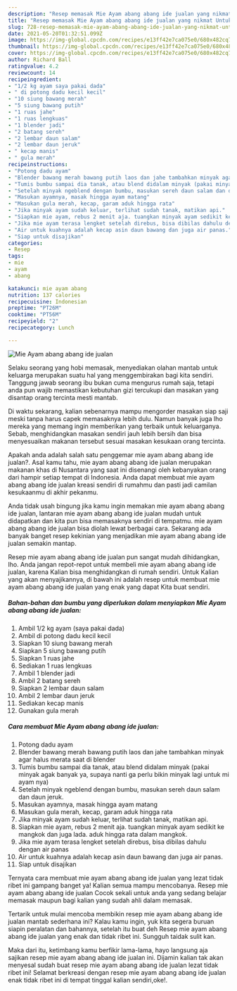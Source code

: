 ```yaml
---
description: "Resep memasak Mie Ayam abang abang ide jualan yang nikmat Untuk Jualan"
title: "Resep memasak Mie Ayam abang abang ide jualan yang nikmat Untuk Jualan"
slug: 728-resep-memasak-mie-ayam-abang-abang-ide-jualan-yang-nikmat-untuk-jualan
date: 2021-05-20T01:32:51.099Z
image: https://img-global.cpcdn.com/recipes/e13ff42e7ca075e0/680x482cq70/mie-ayam-abang-abang-ide-jualan-foto-resep-utama.jpg
thumbnail: https://img-global.cpcdn.com/recipes/e13ff42e7ca075e0/680x482cq70/mie-ayam-abang-abang-ide-jualan-foto-resep-utama.jpg
cover: https://img-global.cpcdn.com/recipes/e13ff42e7ca075e0/680x482cq70/mie-ayam-abang-abang-ide-jualan-foto-resep-utama.jpg
author: Richard Ball
ratingvalue: 4.2
reviewcount: 14
recipeingredient:
- "1/2 kg ayam saya pakai dada"
- " di potong dadu kecil kecil"
- "10 siung bawang merah"
- "5 siung bawang putih"
- "1 ruas jahe"
- "1 ruas lengkuas"
- "1 blender jadi"
- "2 batang sereh"
- "2 lembar daun salam"
- "2 lembar daun jeruk"
- " kecap manis"
- " gula merah"
recipeinstructions:
- "Potong dadu ayam"
- "Blender bawang merah bawang putih laos dan jahe tambahkan minyak agar halus merata saat di blender"
- "Tumis bumbu sampai dia tanak, atau blend didalam minyak (pakai minyak agak banyak ya, supaya nanti ga perlu bikin minyak lagi untuk mi ayam nya)"
- "Setelah minyak ngeblend dengan bumbu, masukan sereh daun salam dan daun jeruk."
- "Masukan ayamnya, masak hingga ayam matang"
- "Masukan gula merah, kecap, garam aduk hingga rata"
- "Jika minyak ayam sudah keluar, terlihat sudah tanak, matikan api."
- "Siapkan mie ayam, rebus 2 menit aja. tuangkan minyak ayam sedikit ke mangkok dan juga lada. aduk hingga rata dalam mangkok."
- "Jika mie ayam terasa lengket setelah direbus, bisa dibilas dahulu dengan air panas"
- "Air untuk kuahnya adalah kecap asin daun bawang dan juga air panas."
- "Siap untuk disajikan"
categories:
- Resep
tags:
- mie
- ayam
- abang

katakunci: mie ayam abang 
nutrition: 137 calories
recipecuisine: Indonesian
preptime: "PT26M"
cooktime: "PT56M"
recipeyield: "2"
recipecategory: Lunch

---
```



![Mie Ayam abang abang ide jualan](https://img-global.cpcdn.com/recipes/e13ff42e7ca075e0/680x482cq70/mie-ayam-abang-abang-ide-jualan-foto-resep-utama.jpg)

Selaku seorang yang hobi memasak, menyediakan olahan mantab untuk keluarga merupakan suatu hal yang menggembirakan bagi kita sendiri. Tanggung jawab seorang ibu bukan cuma mengurus rumah saja, tetapi anda pun wajib memastikan kebutuhan gizi tercukupi dan masakan yang disantap orang tercinta mesti mantab.

Di waktu  sekarang, kalian sebenarnya mampu mengorder masakan siap saji meski tanpa harus capek memasaknya lebih dulu. Namun banyak juga lho mereka yang memang ingin memberikan yang terbaik untuk keluarganya. Sebab, menghidangkan masakan sendiri jauh lebih bersih dan bisa menyesuaikan makanan tersebut sesuai masakan kesukaan orang tercinta. 



Apakah anda adalah salah satu penggemar mie ayam abang abang ide jualan?. Asal kamu tahu, mie ayam abang abang ide jualan merupakan makanan khas di Nusantara yang saat ini disenangi oleh kebanyakan orang dari hampir setiap tempat di Indonesia. Anda dapat membuat mie ayam abang abang ide jualan kreasi sendiri di rumahmu dan pasti jadi camilan kesukaanmu di akhir pekanmu.

Anda tidak usah bingung jika kamu ingin memakan mie ayam abang abang ide jualan, lantaran mie ayam abang abang ide jualan mudah untuk didapatkan dan kita pun bisa memasaknya sendiri di tempatmu. mie ayam abang abang ide jualan bisa diolah lewat berbagai cara. Sekarang ada banyak banget resep kekinian yang menjadikan mie ayam abang abang ide jualan semakin mantap.

Resep mie ayam abang abang ide jualan pun sangat mudah dihidangkan, lho. Anda jangan repot-repot untuk membeli mie ayam abang abang ide jualan, karena Kalian bisa menghidangkan di rumah sendiri. Untuk Kalian yang akan menyajikannya, di bawah ini adalah resep untuk membuat mie ayam abang abang ide jualan yang enak yang dapat Kita buat sendiri.

<!--inarticleads1-->

##### Bahan-bahan dan bumbu yang diperlukan dalam menyiapkan Mie Ayam abang abang ide jualan:

1. Ambil 1/2 kg ayam (saya pakai dada)
1. Ambil  di potong dadu kecil kecil
1. Siapkan 10 siung bawang merah
1. Siapkan 5 siung bawang putih
1. Siapkan 1 ruas jahe
1. Sediakan 1 ruas lengkuas
1. Ambil 1 blender jadi
1. Ambil 2 batang sereh
1. Siapkan 2 lembar daun salam
1. Ambil 2 lembar daun jeruk
1. Sediakan  kecap manis
1. Gunakan  gula merah




<!--inarticleads2-->

##### Cara membuat Mie Ayam abang abang ide jualan:

1. Potong dadu ayam
1. Blender bawang merah bawang putih laos dan jahe tambahkan minyak agar halus merata saat di blender
1. Tumis bumbu sampai dia tanak, atau blend didalam minyak (pakai minyak agak banyak ya, supaya nanti ga perlu bikin minyak lagi untuk mi ayam nya)
1. Setelah minyak ngeblend dengan bumbu, masukan sereh daun salam dan daun jeruk.
1. Masukan ayamnya, masak hingga ayam matang
1. Masukan gula merah, kecap, garam aduk hingga rata
1. Jika minyak ayam sudah keluar, terlihat sudah tanak, matikan api.
1. Siapkan mie ayam, rebus 2 menit aja. tuangkan minyak ayam sedikit ke mangkok dan juga lada. aduk hingga rata dalam mangkok.
1. Jika mie ayam terasa lengket setelah direbus, bisa dibilas dahulu dengan air panas
1. Air untuk kuahnya adalah kecap asin daun bawang dan juga air panas.
1. Siap untuk disajikan




Ternyata cara membuat mie ayam abang abang ide jualan yang lezat tidak ribet ini gampang banget ya! Kalian semua mampu mencobanya. Resep mie ayam abang abang ide jualan Cocok sekali untuk anda yang sedang belajar memasak maupun bagi kalian yang sudah ahli dalam memasak.

Tertarik untuk mulai mencoba membikin resep mie ayam abang abang ide jualan mantab sederhana ini? Kalau kamu ingin, yuk kita segera buruan siapin peralatan dan bahannya, setelah itu buat deh Resep mie ayam abang abang ide jualan yang enak dan tidak ribet ini. Sungguh taidak sulit kan. 

Maka dari itu, ketimbang kamu berfikir lama-lama, hayo langsung aja sajikan resep mie ayam abang abang ide jualan ini. Dijamin kalian tak akan menyesal sudah buat resep mie ayam abang abang ide jualan lezat tidak ribet ini! Selamat berkreasi dengan resep mie ayam abang abang ide jualan enak tidak ribet ini di tempat tinggal kalian sendiri,oke!.

